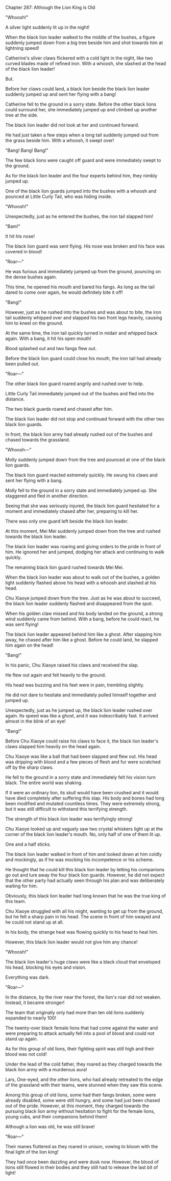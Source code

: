 Chapter 287: Although the Lion King is Old

"Whoosh\!"

A silver light suddenly lit up in the night\!

When the black lion leader walked to the middle of the bushes, a figure suddenly jumped down from a big tree beside him and shot towards him at lightning speed\!

Catherine's silver claws flickered with a cold light in the night, like two curved blades made of refined iron. With a whoosh, she slashed at the head of the black lion leader\!

But.

Before her claws could land, a black lion beside the black lion leader suddenly jumped up and sent her flying with a bang\!

Catherine fell to the ground in a sorry state. Before the other black lions could surround her, she immediately jumped up and climbed up another tree at the side.

The black lion leader did not look at her and continued forward.

He had just taken a few steps when a long tail suddenly jumped out from the grass beside him. With a whoosh, it swept over\!

"Bang\! Bang\! Bang\!"

The few black lions were caught off guard and were immediately swept to the ground.

As for the black lion leader and the four experts behind him, they nimbly jumped up.

One of the black lion guards jumped into the bushes with a whoosh and pounced at Little Curly Tail, who was hiding inside.

"Whoosh\!"

Unexpectedly, just as he entered the bushes, the iron tail slapped him\!

"Bam\!"

It hit his nose\!

The black lion guard was sent flying. His nose was broken and his face was covered in blood\!

"Roar—"

He was furious and immediately jumped up from the ground, pouncing on the dense bushes again.

This time, he opened his mouth and bared his fangs. As long as the tail dared to come over again, he would definitely bite it off\!

"Bang\!"

However, just as he rushed into the bushes and was about to bite, the iron tail suddenly whipped over and slapped his two front legs heavily, causing him to kneel on the ground.

At the same time, the iron tail quickly turned in midair and whipped back again. With a bang, it hit his open mouth\!

Blood splashed out and two fangs flew out.

Before the black lion guard could close his mouth, the iron tail had already been pulled out.

"Roar—"

The other black lion guard roared angrily and rushed over to help.

Little Curly Tail immediately jumped out of the bushes and fled into the distance.

The two black guards roared and chased after him.

The black lion leader did not stop and continued forward with the other two black lion guards.

In front, the black lion army had already rushed out of the bushes and chased towards the grassland.

"Whoosh—"

Molly suddenly jumped down from the tree and pounced at one of the black lion guards.

The black lion guard reacted extremely quickly. He swung his claws and sent her flying with a bang.

Molly fell to the ground in a sorry state and immediately jumped up. She staggered and fled in another direction.

Seeing that she was seriously injured, the black lion guard hesitated for a moment and immediately chased after her, preparing to kill her.

There was only one guard left beside the black lion leader.

At this moment, Mei Mei suddenly jumped down from the tree and rushed towards the black lion leader.

The black lion leader was roaring and giving orders to the pride in front of him. He ignored her and jumped, dodging her attack and continuing to walk quickly.

The remaining black lion guard rushed towards Mei Mei.

When the black lion leader was about to walk out of the bushes, a golden light suddenly flashed above his head with a whoosh and slashed at his head.

Chu Xiaoye jumped down from the tree. Just as he was about to succeed, the black lion leader suddenly flashed and disappeared from the spot.

When his golden claw missed and his body landed on the ground, a strong wind suddenly came from behind. With a bang, before he could react, he was sent flying\!

The black lion leader appeared behind him like a ghost. After slapping him away, he chased after him like a ghost. Before he could land, he slapped him again on the head\!

"Bang\!"

In his panic, Chu Xiaoye raised his claws and received the slap.

He flew out again and fell heavily to the ground.

His head was buzzing and his feet were in pain, trembling slightly.

He did not dare to hesitate and immediately pulled himself together and jumped up.

Unexpectedly, just as he jumped up, the black lion leader rushed over again. Its speed was like a ghost, and it was indescribably fast. It arrived almost in the blink of an eye\!

"Bang\!"

Before Chu Xiaoye could raise his claws to face it, the black lion leader's claws slapped him heavily on the head again.

Chu Xiaoye was like a ball that had been slapped and flew out. His head was dripping with blood and a few pieces of flesh and fur were scratched off by the sharp claws.

He fell to the ground in a sorry state and immediately felt his vision turn black. The entire world was shaking.

If it were an ordinary lion, its skull would have been crushed and it would have died completely after suffering this slap. His body and bones had long been modified and mutated countless times. They were extremely strong, but it was still difficult to withstand this terrifying strength.

The strength of this black lion leader was terrifyingly strong\!

Chu Xiaoye looked up and vaguely saw two crystal whiskers light up at the corner of the black lion leader's mouth. No, only half of one of them lit up.

One and a half sticks.

The black lion leader walked in front of him and looked down at him coldly and mockingly, as if he was mocking his incompetence or his scheme.

He thought that he could kill this black lion leader by letting his companions go out and lure away the four black lion guards. However, he did not expect that the other party had actually seen through his plan and was deliberately waiting for him.

Obviously, this black lion leader had long known that he was the true king of this team.

Chu Xiaoye struggled with all his might, wanting to get up from the ground, but he felt a sharp pain in his head. The scene in front of him swayed and he could not stand up at all.

In his body, the strange heat was flowing quickly to his head to heal him.

However, this black lion leader would not give him any chance\!

"Whoosh\!"

The black lion leader's huge claws were like a black cloud that enveloped his head, blocking his eyes and vision.

Everything was dark.

"Roar—"

In the distance, by the river near the forest, the lion's roar did not weaken. Instead, it became stronger\!

The team that originally only had more than ten old lions suddenly expanded to nearly 100\!

The twenty-over black female lions that had come against the water and were preparing to attack actually fell into a pool of blood and could not stand up again.

As for this group of old lions, their fighting spirit was still high and their blood was not cold\!

Under the lead of the cold father, they roared as they charged towards the black lion army with a murderous aura\!

Lars, One-eyed, and the other lions, who had already retreated to the edge of the grassland with their teams, were stunned when they saw this scene.

Among this group of old lions, some had their fangs broken, some were already disabled, some were still hungry, and some had just been chased out of the pride. However, at this moment, they charged towards the pursuing black lion army without hesitation to fight for the female lions, young cubs, and their companions behind them\!

Although a lion was old, he was still brave\!

"Roar—"

Their manes fluttered as they roared in unison, vowing to bloom with the final light of the lion king\!

They had once been dazzling and were dusk now. However, the blood of lions still flowed in their bodies and they still had to release the last bit of light\!